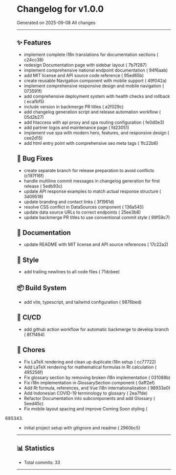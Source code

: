 # Changelog for v1.0.0

Generated on 2025-09-08
All changes

---

## ✨ Features

- implement complete i18n translations for documentation sections (
c24cc38)
- redesign Documentation page with sidebar layout (
7b7f287)
- implement comprehensive national endpoint documentation (
94f6aab)
- add MIT license and API source code reference (
95ed65b)
- create reusable Navigation component with mobile support (
49f042a)
- implement comprehensive responsive design and mobile navigation (
073591f)
- add comprehensive deployment system with health checks and rollback (
ecafbf5)
- include version in backmerge PR titles (
a2f029c)
- add changelog generation script and release automation workflow (
05d2b27)
- add htaccess with api proxy and spa routing configuration (
fe0d0e3)
- add partner logos and maintenance page (
fd23051)
- implement vue spa with modern hero, features, and responsive design (
cee2d15)
- add html entry point with comprehensive seo meta tags (
1fc22b6)

## 🐛 Bug Fixes

- create separate branch for release preparation to avoid conflicts (c197f16f)
- handle multiline commit messages in changelog generation for first release (
5edb93c)
- update API response examples to match actual response structure (
3d09518)
- update branding and contact links (
3f1961d)
- resolve CSS conflict in DataSources component (
136a545)
- update data source URLs to correct endpoints (
25ee3b8)
- update backmerge PR titles to use conventional commit style (
99f59c7)

## 📝 Documentation

- update README with MIT license and API source references (
17c22a2)

## 💎 Style

- add trailing newlines to all code files (
71dcbee)

## 📦 Build System

- add vite, typescript, and tailwind configuration (
9876bed)

## 👷 CI/CD

- add github action workflow for automatic backmerge to develop branch (
8f7f494)

## 🔧 Chores

- Fix LaTeX rendering and clean up duplicate i18n setup (
cc77722)
- Add LaTeX rendering for mathematical formulas in Rt calculation (
495256f)
- Fix glossary section by removing broken i18n implementation (
031088b)
- Fix i18n implementation in GlossarySection component (
0aff2ef)
- Add Rt formula, references, and Vue i18n internationalization (
98933e0)
- Add Indonesian COVID-19 terminology to glossary (
2ea7fde)
- Refactor Documentation into subcomponents and add Glossary (
5eed45c)
- Fix mobile layout spacing and improve Coming Soon styling (
0685343)
- initial project setup with gitignore and readme (
2960bc5)

---

## 📊 Statistics

- Total commits: 33
---


